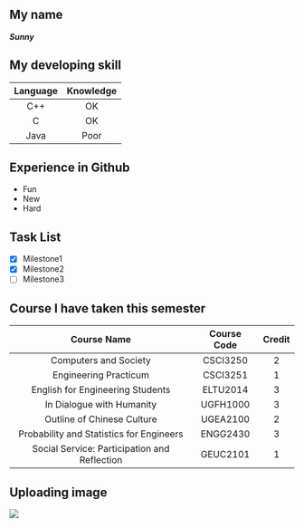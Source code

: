 ## My name
**_Sunny_**

## My developing skill
| Language | Knowledge |
|:--------:|:---------:|
|    C++   |     OK    |
|     C    |     OK    |
|   Java   |    Poor   |

## Experience in Github
- Fun
- New
- Hard

## Task List
- [x] Milestone1
- [x] Milestone2
- [ ] Milestone3

## Course I have taken this semester
|                  Course Name                 | Course Code | Credit |
|:--------------------------------------------:|:-----------:|:------:|
|             Computers and Society            |   CSCI3250  |    2   |
|             Engineering Practicum            |   CSCI3251  |    1   |
|       English for Engineering Students       |   ELTU2014  |    3   |
|           In Dialogue with Humanity          |   UGFH1000  |    3   |
|          Outline of Chinese Culture          |   UGEA2100  |    2   |
|   Probability and Statistics for Engineers   |   ENGG2430  |    3   |
| Social Service: Participation and Reflection |   GEUC2101  |    1   |

## Uploading image
![](https://raw.githubusercontent.com/csci3251-2020/student-1155126781/master/Screenshot%202020-05-05%20at%201.21.05%20AM.png)
